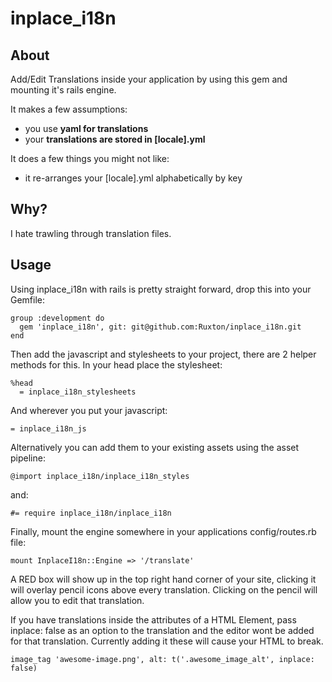 # inplace_i18n

## About

Add/Edit Translations inside your application by using this gem and mounting it's rails engine.

It makes a few assumptions:
* you use **yaml for translations**
* your **translations are stored in [locale].yml**

It does a few things you might not like:
* it re-arranges your [locale].yml alphabetically by key


## Why?

I hate trawling through translation files.

## Usage

Using inplace_i18n with rails is pretty straight forward, drop this into your Gemfile:

    group :development do
      gem 'inplace_i18n', git: git@github.com:Ruxton/inplace_i18n.git
    end

Then add the javascript and stylesheets to your project, there are 2 helper methods for this.  In your head place the stylesheet:

    %head
      = inplace_i18n_stylesheets

And wherever you put your javascript:

    = inplace_i18n_js

Alternatively you can add them to your existing assets using the asset pipeline:

    @import inplace_i18n/inplace_i18n_styles

and:

    #= require inplace_i18n/inplace_i18n

Finally, mount the engine somewhere in your applications config/routes.rb file:

    mount InplaceI18n::Engine => '/translate'

A RED box will show up in the top right hand corner of your site, clicking it will overlay pencil icons above every translation.  Clicking on the pencil will allow you to edit that translation.

If you have translations inside the attributes of a HTML Element, pass inplace: false as an option to the translation and the editor wont be added for that translation.  Currently adding it these will cause your HTML to break.

    image_tag 'awesome-image.png', alt: t('.awesome_image_alt', inplace: false)






